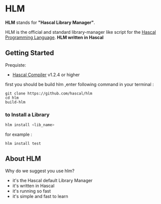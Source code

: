 # HLM
**HLM** stands for **"Hascal Library Manager"**.

HLM is the official and standard library-manager like script for the [Hascal Programming Language](https://github.com/hascal/hascal).
**HLM written in Hascal**
## Getting Started
Prequiste:
- [Hascal Compiler](https://github.com/hascal/hascal) v1.2.4 or higher

first you should be build hlm ,enter following command in your terminal :
```
git clone https://github.com/hascal/hlm
cd hlm
build-hlm
```
### to Install a Library
```bash
hlm install <lib_name>
```

for example :
```
hlm install test
```
## About HLM
Why do we suggest you use hlm?
- it's the Hascal default Library Manager
- it's written in Hascal
- it's running so fast
- it's simple and fast to learn

